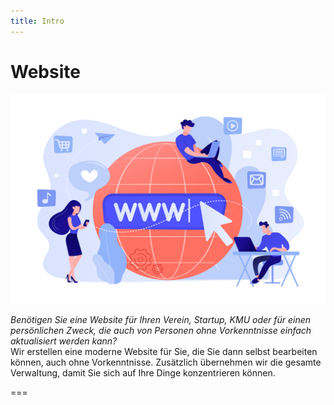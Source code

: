 ```yaml
---
title: Intro
---
```


# Website

![Website Illustration](../../_carousel/website.svg?resize=750)

_Benötigen Sie eine Website für Ihren Verein, Startup, KMU oder für einen persönlichen Zweck, die auch von Personen ohne Vorkenntnisse einfach aktualisiert werden kann?_  
Wir erstellen eine moderne Website für Sie, die Sie dann selbst bearbeiten können, auch ohne Vorkenntnisse. Zusätzlich übernehmen wir die gesamte Verwaltung, damit Sie sich auf Ihre Dinge konzentrieren können.

===

